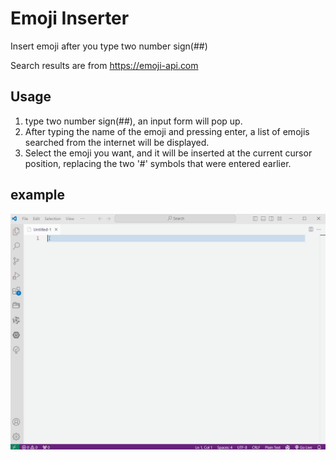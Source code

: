 # Emoji Inserter

Insert emoji after you type two number sign(##)

Search results are from https://emoji-api.com

## Usage
1. type two number sign(##), an input form will pop up.
2. After typing the name of the emoji and pressing enter, a list of emojis searched from the internet will be displayed.
3. Select the emoji you want, and it will be inserted at the current cursor position, replacing the two '#' symbols that were entered earlier.

## example
![](images/example.gif)